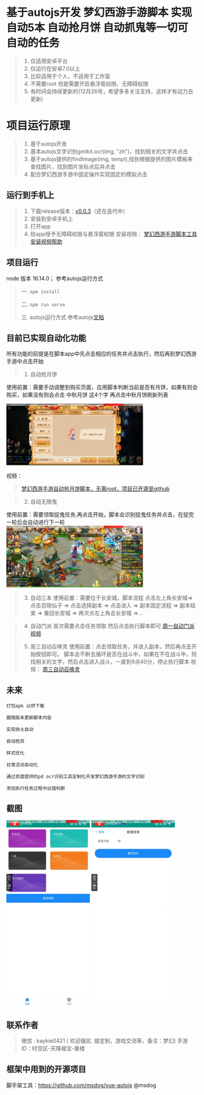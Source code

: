 # 基于autojs开发 梦幻西游手游脚本 实现自动5本 自动抢月饼 自动抓鬼等一切可自动的任务 
> 1. 仅适用安卓平台
> 2. 仅运行在安卓7.0以上
> 3. 比较适用于个人，不适用于工作室
> 4. 不需要root 但是需要开启悬浮窗权限、无障碍权限
> 5. 有时间会持续更新的(12月26号，希望多多关注支持，这样才有动力去更新)

# 项目运行原理
> 1. 基于autojs开发
> 2. 基本autojs文字识别gmlkit.ocr(img, "zh")，找到相关的文字并点击
> 3. 基于autojs提供的findImage(img, templ),找到根据提供的图片模板来查找图片，找到图片坐标点后并点击
> 4. 配合梦幻西游手游中固定操作实现固定的模拟点击

## 运行到手机上
> 1. 下载release版本：[v0.0.3](https://github.com/kaykie/mengHuang/releases)（还在迭代中）
> 2. 安装到安卓手机上
> 3. 打开app
> 4. 给app授予无障碍权限与悬浮窗权限
安装视频：
[梦幻西游手游脚本工具安装视频帮助](https://www.bilibili.com/video/BV14u4y1a74U/?vd_source=aaeac5472d9a7973b9dd9d80c1c42b4d)

## 项目运行

node 版本 16.14.0；
参考autojs运行方式

> 一. `npm install`
>
> 二. `npm run serve`
> 
> 三. autojs运行方式 参考autojs[文档](https://github.com/kkevsekk1/AutoX)

## 目前已实现自动化功能

所有功能的前提是在脚本app中先点击相应的任务并点击执行，然后再到梦幻西游手游中点击开始

> 1. 自动抢月饼

  使用前置：需要手动调整到购买页面，应用脚本判断当前是否有月饼，如果有则会购买，如果没有则会点击 中秋月饼 这4个字 再点击中秋月饼刷新列表

<img src="images/type/qizhenyibao.jpg" width="360px">

  视频：
  > [梦幻西游手游自动抢月饼脚本，无需root，项目已开源至github](https://www.bilibili.com/video/BV1kN411t7Wd/)

> 2. 自动无限鬼
  
  使用前置：需要领取捉鬼任务,再点击开始，脚本会识别捉鬼任务并点击，在捉完一轮后会自动进行下一轮
<img src="images/type/zhuagui.jpg" width="360px">


> 3. 自动三本
   使用前置：需要位于长安城，脚本流程 点击左上角长安城=>点击百晓仙子 => 点击选择副本 => 点击进入 => 副本固定流程 => 副本结束 => 重回长安城 => 再次点左上角击长安城 =>...


> 4. 自动门派
  首次需要点击任务领取
  然后点击执行脚本即可
  [周一自动门派视频](https://www.bilibili.com/video/BV19w411X7Vx/)

> 5. 周三自动召唤灵
  使用前置：点击领取任务，并进入副本，然后再点击开始按钮即可。 脚本会不断去循环是否在战斗中，如果在不在战斗中，则找相关的文字，然后点击进入战斗，一直到9点40分，停止执行脚本
  视频：
  [周三自动召唤灵](https://www.bilibili.com/video/BV1CG41117oX/)

## 未来
`打包apk 以供下载`

`跟随版本更新脚本内容`

`实现侠士自动`

`自动抢货`

`样式优化`

`日常活动自动化`

`通过百度提供的pd ocr识别工具定制化开发梦幻西游手游的文字识别`

`添加执行任务过程中出错判断`
## 截图

<img src="images/type/home.jpg" width="220px"> 
<img src="images/type/action.jpg" width="220px"> 

## 联系作者

> 微信 : kaykie0421 ( 欢迎骚扰. 接定制，游戏交流等，备注：梦幻)
> 手游ID：时空区-天降福宝-重楼

## 框架中用到的开源项目
脚手架工具：https://github.com/msdog/vue-autojs @msdog

